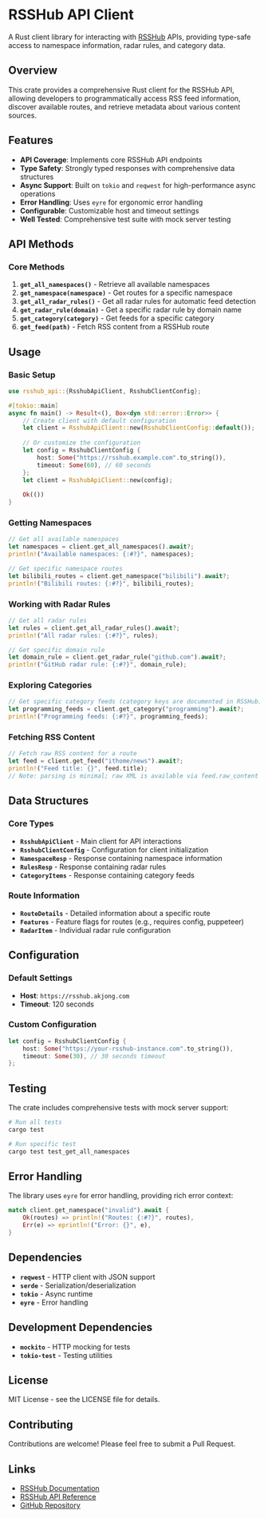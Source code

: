 # RSSHub API Client

A Rust client library for interacting with [RSSHub](https://rsshub.app/) APIs, providing type-safe access to namespace information, radar rules, and category data.

## Overview

This crate provides a comprehensive Rust client for the RSSHub API, allowing developers to programmatically access RSS feed information, discover available routes, and retrieve metadata about various content sources.

## Features

- **API Coverage**: Implements core RSSHub API endpoints
- **Type Safety**: Strongly typed responses with comprehensive data structures
- **Async Support**: Built on `tokio` and `reqwest` for high-performance async operations
- **Error Handling**: Uses `eyre` for ergonomic error handling
- **Configurable**: Customizable host and timeout settings
- **Well Tested**: Comprehensive test suite with mock server testing

## API Methods

### Core Methods

1. **`get_all_namespaces()`** - Retrieve all available namespaces
2. **`get_namespace(namespace)`** - Get routes for a specific namespace
3. **`get_all_radar_rules()`** - Get all radar rules for automatic feed detection
4. **`get_radar_rule(domain)`** - Get a specific radar rule by domain name
5. **`get_category(category)`** - Get feeds for a specific category
6. **`get_feed(path)`** - Fetch RSS content from a RSSHub route

## Usage

### Basic Setup

```rust
use rsshub_api::{RsshubApiClient, RsshubClientConfig};

#[tokio::main]
async fn main() -> Result<(), Box<dyn std::error::Error>> {
    // Create client with default configuration
    let client = RsshubApiClient::new(RsshubClientConfig::default());
    
    // Or customize the configuration
    let config = RsshubClientConfig {
        host: Some("https://rsshub.example.com".to_string()),
        timeout: Some(60), // 60 seconds
    };
    let client = RsshubApiClient::new(config);
    
    Ok(())
}
```

### Getting Namespaces

```rust
// Get all available namespaces
let namespaces = client.get_all_namespaces().await?;
println!("Available namespaces: {:#?}", namespaces);

// Get specific namespace routes
let bilibili_routes = client.get_namespace("bilibili").await?;
println!("Bilibili routes: {:#?}", bilibili_routes);
```

### Working with Radar Rules

```rust
// Get all radar rules
let rules = client.get_all_radar_rules().await?;
println!("All radar rules: {:#?}", rules);

// Get specific domain rule
let domain_rule = client.get_radar_rule("github.com").await?;
println!("GitHub radar rule: {:#?}", domain_rule);
```

### Exploring Categories

```rust
// Get specific category feeds (category keys are documented in RSSHub)
let programming_feeds = client.get_category("programming").await?;
println!("Programming feeds: {:#?}", programming_feeds);
```

### Fetching RSS Content

```rust
// Fetch raw RSS content for a route
let feed = client.get_feed("ithome/news").await?;
println!("Feed title: {}", feed.title);
// Note: parsing is minimal; raw XML is available via feed.raw_content
```

## Data Structures

### Core Types

- **`RsshubApiClient`** - Main client for API interactions
- **`RsshubClientConfig`** - Configuration for client initialization
- **`NamespaceResp`** - Response containing namespace information
- **`RulesResp`** - Response containing radar rules
- **`CategoryItems`** - Response containing category feeds

### Route Information

- **`RouteDetails`** - Detailed information about a specific route
- **`Features`** - Feature flags for routes (e.g., requires config, puppeteer)
- **`RadarItem`** - Individual radar rule configuration

## Configuration

### Default Settings

- **Host**: `https://rsshub.akjong.com`
- **Timeout**: 120 seconds

### Custom Configuration

```rust
let config = RsshubClientConfig {
    host: Some("https://your-rsshub-instance.com".to_string()),
    timeout: Some(30), // 30 seconds timeout
};
```

## Testing

The crate includes comprehensive tests with mock server support:

```bash
# Run all tests
cargo test

# Run specific test
cargo test test_get_all_namespaces
```

## Error Handling

The library uses `eyre` for error handling, providing rich error context:

```rust
match client.get_namespace("invalid").await {
    Ok(routes) => println!("Routes: {:#?}", routes),
    Err(e) => eprintln!("Error: {}", e),
}
```

## Dependencies

- **`reqwest`** - HTTP client with JSON support
- **`serde`** - Serialization/deserialization
- **`tokio`** - Async runtime
- **`eyre`** - Error handling

## Development Dependencies

- **`mockito`** - HTTP mocking for tests
- **`tokio-test`** - Testing utilities

## License

MIT License - see the LICENSE file for details.

## Contributing

Contributions are welcome! Please feel free to submit a Pull Request.

## Links

- [RSSHub Documentation](https://rsshub.app/)
- [RSSHub API Reference](https://rsshub.app/api/reference)
- [GitHub Repository](https://github.com/akjong/rsshub-mcp)
